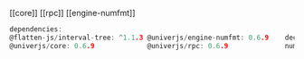 [[core]]
[[rpc]]
[[engine-numfmt]]


```c
dependencies:
@flatten-js/interval-tree: ^1.1.3 @univerjs/engine-numfmt: 0.6.9    decimal.js: ^10.4.3
@univerjs/core: 0.6.9             @univerjs/rpc: 0.6.9              numfmt: ^2.5.2
```